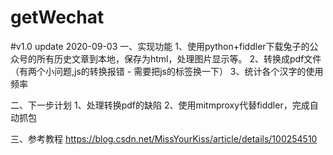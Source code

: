 # getWechat
#v1.0 update 2020-09-03
一、实现功能 
1、使用python+fiddler下载兔子的公众号的所有历史文章到本地，保存为html，处理图片显示等。
2、转换成pdf文件（有两个小问题,js的转换报错 - 需要把js的标签换一下）
3、统计各个汉字的使用频率

二、下一步计划
1、处理转换pdf的缺陷
2、使用mitmproxy代替fiddler，完成自动抓包

三、参考教程
https://blog.csdn.net/MissYourKiss/article/details/100254510
